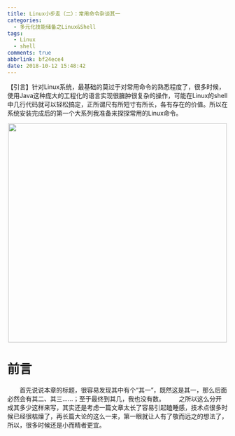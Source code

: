 ```yaml
---
title: Linux小步走（二）：常用命令杂谈其一
categories:
  - 多元化技能储备之Linux&Shell
tags:
  - Linux
  - shell
comments: true
abbrlink: bf24ece4
date: 2018-10-12 15:48:42
---
```

【引言】针对Linux系统，最基础的莫过于对常用命令的熟悉程度了，很多时候，使用Java这种庞大的工程化的语言实现很臃肿很复杂的操作，可能在Linux的shell中几行代码就可以轻松搞定，正所谓尺有所短寸有所长，各有存在的价值。所以在系统安装完成后的第一个大系列我准备来探探常用的Linux命令。
<div align=center><img src="http://pm4hdun71.bkt.clouddn.com/img/2018/2018-10-20-01.jpg" width="500"/></div>
<!-- more -->

# 前言
&emsp;&emsp;首先说说本章的标题，很容易发现其中有个“其一”，既然这是其一，那么后面必然会有其二、其三......；至于最终到其几，我也没有数。
&emsp;&emsp;之所以这么分开成其多少这样来写，其实还是考虑一篇文章太长了容易引起瞌睡感，技术点很多时候已经很枯燥了，再长篇大论的这么一来，第一眼就让人有了敬而远之的想法了，所以，很多时候还是小而精者更宜。

